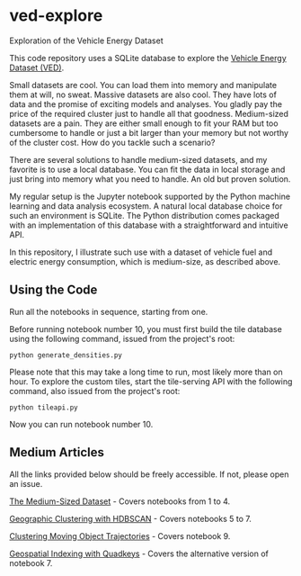 # ved-explore
Exploration of the Vehicle Energy Dataset

This code repository uses a SQLite database to explore the
[Vehicle Energy Dataset (VED)](https://arxiv.org/abs/1905.02081).

Small datasets are cool. You can load them into memory and 
manipulate them at will, no sweat. Massive datasets are also 
cool. They have lots of data and the promise of exciting 
models and analyses. You gladly pay the price of the required 
cluster just to handle all that goodness. Medium-sized 
datasets are a pain. They are either small enough to fit your 
RAM but too cumbersome to handle or just a bit larger than 
your memory but not worthy of the cluster cost. How do you 
tackle such a scenario?

There are several solutions to handle medium-sized datasets, 
and my favorite is to use a local database. You can fit the 
data in local storage and just bring into memory what you 
need to handle. An old but proven solution.

My regular setup is the Jupyter notebook supported by the 
Python machine learning and data analysis ecosystem. A 
natural local database choice for such an environment is 
SQLite. The Python distribution comes packaged with an 
implementation of this database with a straightforward and 
intuitive API.

In this repository, I illustrate such use with a dataset of 
vehicle fuel and electric energy consumption, which is 
medium-size, as described above.

## Using the Code

Run all the notebooks in sequence, starting from one.

Before running notebook number 10, you must first build the 
tile database using the following command, issued from the 
project's root:

`python generate_densities.py`

Please note that this may take a long time to run, most likely
more than on hour.
To explore the custom tiles, start the tile-serving
API with the following command, also issued from the project's 
root:

`python tileapi.py`

Now you can run notebook number 10.

## Medium Articles

All the links provided below should be freely accessible.
If not, please open an issue.

[The Medium-Sized Dataset](https://towardsdatascience.com/the-medium-sized-dataset-632cf0f15bb6) - Covers notebooks from 1 to 4.

[Geographic Clustering with HDBSCAN](https://towardsdatascience.com/geographic-clustering-with-hdbscan-ef8cb0ed6051) - Covers notebooks 5 to 7.

[Clustering Moving Object Trajectories](https://towardsdatascience.com/clustering-moving-object-trajectories-216c372d37e2?source=friends_link&sk=4a7688795231f03f901c33cae2d2ce2d) - Covers notebook 9.

[Geospatial Indexing with Quadkeys](https://towardsdatascience.com/geospatial-indexing-with-quadkeys-d933dff01496?source=email-64bc009cedeb-1601470855647-layerCake.autoLayerCakeWriterNotification-------------------------e7509b67_3f86_4235_a64a_9eeeb9f544a9&sk=0de1a65d95817fd8abc841fa60f7a279) - 
Covers the alternative version of notebook 7.